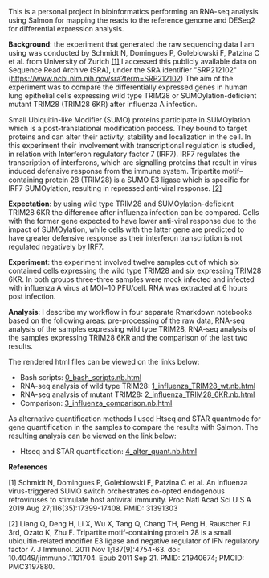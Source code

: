 This is a personal project in bioinformatics performing an RNA-seq analysis using Salmon for mapping the reads to the reference genome and DESeq2 for differential expression analysis.

**Background**: the experiment that generated the raw sequencing data I am using was conducted by Schmidt N, Domingues P, Golebiowski F, Patzina C et al. from University of Zurich [[1]](#1)
I accessed this publicly available data on Sequence Read Archive (SRA), under the SRA identifier "SRP212102" (<https://www.ncbi.nlm.nih.gov/sra?term=SRP212102>)
The aim of the experiment was to compare the differentially expressed genes in human lung epithelial cells expressing wild type TRIM28 or SUMOylation-deficient mutant TRIM28 (TRIM28 6KR) after influenza A infection.

Small Ubiquitin-like Modifier (SUMO) proteins participate in SUMOylation which is a post-translational modification process. They bound to target proteins and can alter their activity, stability and localization in the cell. In this experiment their involvement with transcriptional regulation is studied, in relation with Interferon regulatory factor 7 (IRF7).
IRF7 regulates the transcription of interferons, which are signalling proteins that result in virus induced defensive response from the immune system.
Tripartite motif–containing protein 28 (TRIM28) is a SUMO E3 ligase which is specific for IRF7 SUMOylation, resulting in repressed anti-viral response. [[2]](#2)

**Expectation**: by using wild type TRIM28 and SUMOylation-deficient TRIM28 6KR the difference after influenza infection can be compared. Cells with the former gene expected to have lower anti-viral response due to the impact of SUMOylation, while cells with the latter gene are predicted to have greater defensive response as their interferon transcription is not regulated negatively by IRF7.

**Experiment**: the experiment involved twelve samples out of which six contained cells expressing the wild type TRIM28 and six expressing TRIM28 6KR. In both groups three-three samples were mock infected and infected with influenza A virus at MOI=10 PFU/cell. RNA was extracted at 6 hours post infection.

**Analysis**: I describe my workflow in four separate Rmarkdown notebooks based on the following areas: pre-processing of the raw data, RNA-seq analysis of the samples expressing wild type TRIM28, RNA-seq analysis of the samples expressing TRIM28 6KR and the comparison of the last two results.

The rendered html files can be viewed on the links below:

* Bash scripts: [0_bash_scripts.nb.html](http://htmlpreview.github.io/?https://github.com/aszabo08/rna-seq_analysis/blob/master/0_bash_scripts.nb.html)
* RNA-seq analysis of wild type TRIM28: [1_influenza_TRIM28_wt.nb.html](http://htmlpreview.github.io/?https://github.com/aszabo08/rna-seq_analysis/blob/master/1_influenza_TRIM28_wt.nb.html)
* RNA-seq analysis of mutant TRIM28: [2_influenza_TRIM28_6KR.nb.html](http://htmlpreview.github.io/?https://github.com/aszabo08/rna-seq_analysis/blob/master/2_influenza_TRIM28_6KR.nb.html)
* Comparison: [3_influenza_comparison.nb.html](http://htmlpreview.github.io/?https://github.com/aszabo08/rna-seq_analysis/blob/master/3_influenza_comparison.nb.html)

As alternative quantification methods I used Htseq and STAR quantmode for gene quantification in the samples to compare the results with Salmon. The resulting analysis can be viewed on the link below:

* Htseq and STAR quantification: [4_alter_quant.nb.html](http://htmlpreview.github.io/?https://github.com/aszabo08/rna-seq_analysis/blob/master/4_alter_quant.nb.html)


**References**

<a id="1">[1]</a >
Schmidt N, Domingues P, Golebiowski F, Patzina C et al.
An influenza virus-triggered SUMO switch orchestrates co-opted endogenous retroviruses to stimulate host antiviral immunity.
Proc Natl Acad Sci U S A 2019 Aug 27;116(35):17399-17408. PMID: 31391303

<a id="2">[2]</a >
Liang Q, Deng H, Li X, Wu X, Tang Q, Chang TH, Peng H, Rauscher FJ 3rd, Ozato K, Zhu F. Tripartite motif-containing protein 28 is a small ubiquitin-related modifier E3 ligase and negative regulator of IFN regulatory factor 7.
J Immunol. 2011 Nov 1;187(9):4754-63. doi: 10.4049/jimmunol.1101704. Epub 2011 Sep 21. PMID: 21940674; PMCID: PMC3197880.



